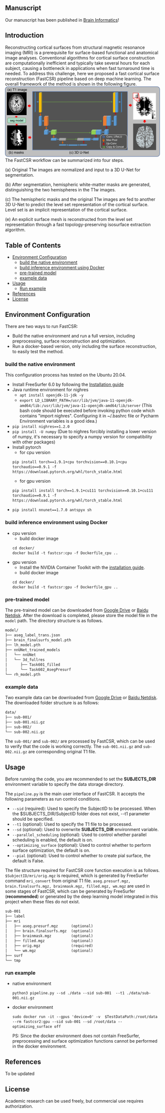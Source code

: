 ## Manuscript
Our manuscript has been published in [Brain Informatics](https://link.springer.com/article/10.1186/s40708-022-00155-7)! 

## Introduction
Reconstructing cortical surfaces from structural magnetic resonance imaging (MRI) is a prerequisite for surface-based functional and anatomical image analyses. Conventional algorithms for cortical surface construction are computationally inefficient and typically take several hours for each subject, causing a bottleneck in applications when fast turnaround time is needed. To address this challenge, here we proposed a fast cortical surface reconstruction (FastCSR) pipeline based on deep machine learning. 
The overall framework of the method is shown in the following figure.
![image text](images/FastCSR.png)
The FastCSR workflow can be summarized into four steps. 

(a) Original T1w images are normalized and input to a 3D U-Net for segmentation. 

(b) After segmentation, hemispheric white-matter masks are generated, distinguishing the two hemispheres in the T1w images. 

(c) The hemispheric masks and the original T1w images are fed to another 3D U-Net to predict the level set representation of the cortical surface. Level set is an implicit representation of the cortical surface. 

(e) An explicit surface mesh is reconstructed from the level set representation through a fast topology-preserving isosurface extraction algorithm.

## Table of Contents
- [Environment Configuration](#environment-configuration)
  - [build the native environment](#build-the-native-environment)
  - [build inference environment using Docker](#build-inference-environment-using-docker)
  - [pre-trained model](#pre-trained-model)
  - [example data](#example-data)
- [Usage](#usage)
  - [Run example](#run-example)
- [References](#references)
- [License](#license)

## Environment Configuration 
There are two ways to run FastCSR:
- Build the native environment and run a full version, including preprocessing, surface reconstruction and optimization.
- Run a docker-based version, only including the surface reconstruction, to easily test the method.

### build the native environment
This configuration process has tested on the Ubuntu 20.04.
- Install FreeSurfer 6.0 by following the [Installation guide](https://surfer.nmr.mgh.harvard.edu/fswiki/rel6downloads)
- Java runtime environment for nighres
  - `apt install openjdk-11-jdk -y`
  - `export LD_LIBRARY_PATH=/usr/lib/jvm/java-11-openjdk-amd64/lib:/usr/lib/jvm/java-11-openjdk-amd64/lib/server` (This bash code should be executed before invoking python code which contains "import nighres". Configuring it in ~/.bashrc file or Pycharm Environment variables is a good idea.)
- `pip install nighres==1.2.0`
- `pip install -U numpy` (Due to nighres forcibly installing a lower version of numpy, it's necessary to specify a numpy version for compatibility with other packages)
- Install pytorch
  - for cpu version
  ```
  pip install torch==1.9.1+cpu torchvision==0.10.1+cpu torchaudio==0.9.1 -f https://download.pytorch.org/whl/torch_stable.html
  ```
  - for gpu version
  ```
  pip install install torch==1.9.1+cu111 torchvision==0.10.1+cu111 torchaudio==0.9.1 -f https://download.pytorch.org/whl/torch_stable.html
  ```
- `pip install nnunet==1.7.0 antspyx sh`


### build inference environment using Docker
- cpu version
  - build docker image 
  ```
  cd docker/
  docker build -t fastcsr:cpu -f Dockerfile_cpu ..
  ```
- gpu version
  - Install the NVIDIA Container Toolkit with the [installation guide](https://docs.nvidia.com/datacenter/cloud-native/container-toolkit/install-guide.html#docker).
  - build docker image
  ```
  cd docker/
  docker build -t fastcsr:gpu -f Dockerfile_gpu ..
  ```
### pre-trained model
The pre-trained model can be downloaded from [Google Drive](https://drive.google.com/drive/folders/16juh7HqsGSEcFB53Y2gzmSNVe1KMbUmR?usp=sharing) or [Baidu Netdisk](https://pan.baidu.com/s/1P9hLnxalRgFNur2SiPnOOw?pwd=8j75). After the download is completed, please store the model file in the `model` path. The directory structure is as follows.
```
model/
├── aseg_label_trans.json
├── brain_finalsurfs_model.pth
├── lh_model.pth
├── nnUNet_trained_models
│   └── nnUNet
│   └── 3d_fullres
│      ├── Task601_filled
│      └── Task602_AsegPresurf
└── rh_model.pth
```
### example data
Two example data can be downloaded from [Google Drive](https://drive.google.com/drive/folders/16juh7HqsGSEcFB53Y2gzmSNVe1KMbUmR?usp=sharing) or [Baidu Netdisk](https://pan.baidu.com/s/1P9hLnxalRgFNur2SiPnOOw?pwd=8j75). The downloaded folder structure is as follows:
```
data/
├── sub-001/
├── sub-001.nii.gz
├── sub-002/
└── sub-002.nii.gz
```
The `sub-001/` and `sub-002/` are processed by FastCSR, which can be used to verify that the code is working correctly. The `sub-001.nii.gz` and `sub-002.nii.gz` are corresponding original T1 file.
## Usage
Before running the code, you are recommended to set the **SUBJECTS_DIR** environment variable to specify the data storage directory.

The `pipeline.py` is the main user interface of FastCSR. It accepts the following parameters as run control conditions.
- `--sid` (required): Used to specify the SubjectID to be processed. When the $SUBJECTS_DIR/SubjectID folder does not exist, --t1 parameter should be specified.
- `--t1` (optional): Used to specify the T1 file to be processed.
- `--sd` (optional): Used to overwrite **SUBJECTS_DIR** environment variable.
- `--parallel_scheduling` (optional): Used to control whether parallel scheduling is enabled, the default is on.
- `--optimizing_surface` (optional): Used to control whether to perform surface optimization, the default is on.
- `--pial` (optional): Used to control whether to create pial surface, the default is False.

The file structure required for FastCSR core function execution is as follows. `$SubjectID/mri/orig.mgz` is required, which is generated by FreeSurfer command `mri_convert` from original T1 file. `aseg.presurf.mgz, brain.finalsurfs.mgz, brainmask.mgz, filled.mgz, wm.mgz` are used in some stages of FastCSR, which can be generated by FreeSurfer (**recommended**) or generated by the deep learning model integrated in this project when these files do not exist.
```
sub-001
├── label
├── mri
│   ├── aseg.presurf.mgz      (optional)
│   ├── brain.finalsurfs.mgz  (optional)
│   ├── brainmask.mgz         (optional)
│   ├── filled.mgz            (optional)
│   ├── orig.mgz              (required)
│   └── wm.mgz                (optional)
├── surf
└── tmp
```
### run example
- native environment
  ```
  python3 pipeline.py --sd ./data --sid sub-001  --t1 ./data/sub-001.nii.gz
  ```
- docker environment
  ```
  sudo docker run -it --gpus 'device=0' -v  $TestDataPath:/root/data --rm fastcsr2:gpu --sid sub-001 --sd /root/data --optimizing_surface off
  ```
  PS: Since the docker environment does not contain FreeSurfer, preprocessing and surface optimization functions cannot be performed in the docker environment.
## References
To be updated
## License
Academic research can be used freely, but commercial use requires authorization.


